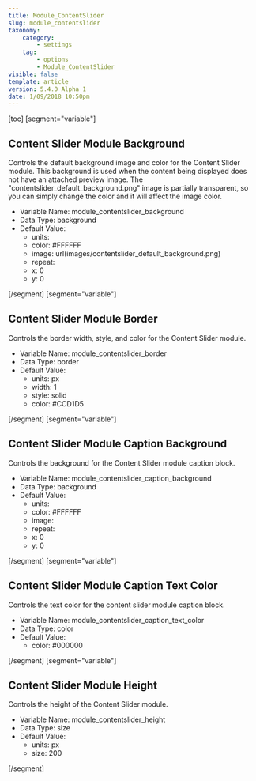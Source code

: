 ```yaml
---
title: Module_ContentSlider
slug: module_contentslider
taxonomy:
    category:
        - settings
    tag:
        - options
        - Module_ContentSlider
visible: false
template: article
version: 5.4.0 Alpha 1
date: 1/09/2018 10:50pm
---
```


[toc]
[segment="variable"]

## Content Slider Module Background
Controls the default background image and color for the Content Slider module. This background is used when the content being displayed does not have an attached preview image. The &quot;contentslider_default_background.png&quot; image is partially transparent, so you can simply change the color and it will affect the image color.



- Variable Name: module_contentslider_background
- Data Type: background
- Default Value: 
	- units: 
	- color: #FFFFFF
	- image: url(images/contentslider_default_background.png)
	- repeat: 
	- x: 0
	- y: 0


[/segment]
[segment="variable"]

## Content Slider Module Border
Controls the border width, style, and color for the Content Slider module.



- Variable Name: module_contentslider_border
- Data Type: border
- Default Value: 
	- units: px
	- width: 1
	- style: solid
	- color: #CCD1D5


[/segment]
[segment="variable"]

## Content Slider Module Caption Background
Controls the background for the Content Slider module caption block.



- Variable Name: module_contentslider_caption_background
- Data Type: background
- Default Value: 
	- units: 
	- color: #FFFFFF
	- image: 
	- repeat: 
	- x: 0
	- y: 0


[/segment]
[segment="variable"]

## Content Slider Module Caption Text Color
Controls the text color for the content slider module caption block.



- Variable Name: module_contentslider_caption_text_color
- Data Type: color
- Default Value: 
	- color: #000000


[/segment]
[segment="variable"]

## Content Slider Module Height
Controls the height of the Content Slider module.



- Variable Name: module_contentslider_height
- Data Type: size
- Default Value: 
	- units: px
	- size: 200


[/segment]
